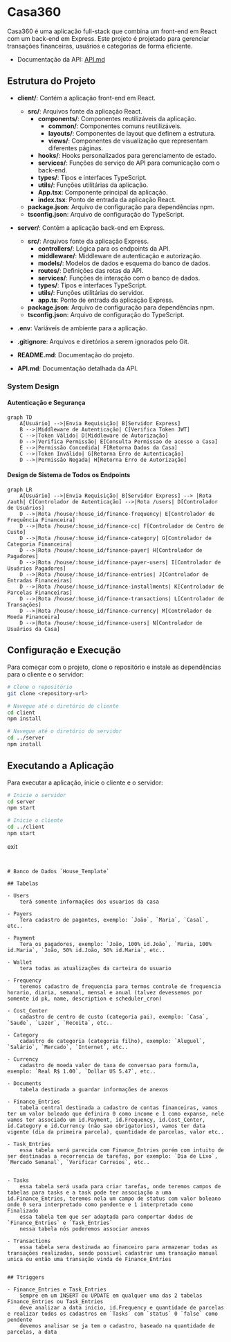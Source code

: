 # Casa360

Casa360 é uma aplicação full-stack que combina um front-end em React com um back-end em Express. Este projeto é projetado para gerenciar transações financeiras, usuários e categorias de forma eficiente.

- Documentação da API: [API.md](API.md)

## Estrutura do Projeto

- **client/**: Contém a aplicação front-end em React.
  - **src/**: Arquivos fonte da aplicação React.
    - **components/**: Componentes reutilizáveis da aplicação.
      - **common/**: Componentes comuns reutilizáveis.
      - **layouts/**: Componentes de layout que definem a estrutura.
      - **views/**: Componentes de visualização que representam diferentes páginas.
    - **hooks/**: Hooks personalizados para gerenciamento de estado.
    - **services/**: Funções de serviço de API para comunicação com o back-end.
    - **types/**: Tipos e interfaces TypeScript.
    - **utils/**: Funções utilitárias da aplicação.
    - **App.tsx**: Componente principal da aplicação.
    - **index.tsx**: Ponto de entrada da aplicação React.
  - **package.json**: Arquivo de configuração para dependências npm.
  - **tsconfig.json**: Arquivo de configuração do TypeScript.

- **server/**: Contém a aplicação back-end em Express.
  - **src/**: Arquivos fonte da aplicação Express.
    - **controllers/**: Lógica para os endpoints da API.
    - **middleware/**: Middleware de autenticação e autorização.
    - **models/**: Modelos de dados e esquema do banco de dados.
    - **routes/**: Definições das rotas da API.
    - **services/**: Funções de interação com o banco de dados.
    - **types/**: Tipos e interfaces TypeScript.
    - **utils/**: Funções utilitárias do servidor.
    - **app.ts**: Ponto de entrada da aplicação Express.
  - **package.json**: Arquivo de configuração para dependências npm.
  - **tsconfig.json**: Arquivo de configuração do TypeScript.

- **.env**: Variáveis de ambiente para a aplicação.
- **.gitignore**: Arquivos e diretórios a serem ignorados pelo Git.
- **README.md**: Documentação do projeto.
- **API.md**: Documentação detalhada da API.

### System Design

#### Autenticação e Segurança

```mermaid
graph TD
    A[Usuário] -->|Envia Requisição| B[Servidor Express]
    B -->|Middleware de Autenticação| C[Verifica Token JWT]
    C -->|Token Válido| D[Middleware de Autorização]
    D -->|Verifica Permissão| E[Consulta Permissao de acesso a Casa]
    E -->|Permissão Concedida| F[Retorna Dados da Casa]
    C -->|Token Inválido| G[Retorna Erro de Autenticação]
    D -->|Permissão Negada| H[Retorna Erro de Autorização]
```

#### Design de Sistema de Todos os Endpoints

```mermaid
graph LR
    A[Usuário] -->|Envia Requisição| B[Servidor Express] --> |Rota /auth| C[Controlador de Autenticação] -->|Rota /users| D[Controlador de Usuários]
    D -->|Rota /house/:house_id/finance-frequency| E[Controlador de Frequência Financeira]
    D -->|Rota /house/:house_id/finance-cc| F[Controlador de Centro de Custo]
    D -->|Rota /house/:house_id/finance-category| G[Controlador de Categoria Financeira]
    D -->|Rota /house/:house_id/finance-payer| H[Controlador de Pagadores]
    D -->|Rota /house/:house_id/finance-payer-users| I[Controlador de Usuários Pagadores]
    D -->|Rota /house/:house_id/finance-entries| J[Controlador de Entradas Financeiras]
    D -->|Rota /house/:house_id/finance-installments| K[Controlador de Parcelas Financeiras]
    D -->|Rota /house/:house_id/finance-transactions| L[Controlador de Transações]
    D -->|Rota /house/:house_id/finance-currency| M[Controlador de Moeda Financeira]
    D -->|Rota /house/:house_id/finance-users| N[Controlador de Usuários da Casa]
```

## Configuração e Execução

Para começar com o projeto, clone o repositório e instale as dependências para o cliente e o servidor:

```bash
# Clone o repositório
git clone <repository-url>

# Navegue até o diretório do cliente
cd client
npm install

# Navegue até o diretório do servidor
cd ../server
npm install
```

## Executando a Aplicação

Para executar a aplicação, inicie o cliente e o servidor:

```bash
# Inicie o servidor
cd server
npm start

# Inicie o cliente
cd ../client
npm start
```

exit

```


# Banco de Dados `House_Template`

## Tabelas

- Users
    terá somente informações dos usuarios da casa

- Payers
    Tera cadastro de pagantes, exemplo: `João`, `Maria`, `Casal`, etc..

- Payment
    Tera os pagadores, exemplo: `João, 100% id.João`, `Maria, 100% id.Maria`, `João, 50% id.João, 50% id.Maria`, etc..

- Wallet
    tera todas as atualizações da carteira do usuario

- Frequency
    teremos cadastro de frequencia para termos controle de frequencia horario, diaria, semanal, mensal e anual (talvez devessemos por somente id pk, name, description e scheduler_cron)

- Cost_Center
    cadastro de centro de custo (categoria pai), exemplo: `Casa`, `Saude`, `Lazer`, `Receita`, etc..
    
- Category
    cadastro de categoria (categoria filho), exemplo: `Aluguel`, `Salário`, `Mercado`, `Internet`, etc..
    
- Currency
    cadastro de moeda valor de taxa de conversao para formula, exemplo: `Real R$ 1.00`, `Dollar US 5.47`, etc..

- Documents
    tabela destinada a guardar informações de anexos
    
- Finance_Entries
    tabela central destinada a cadastro de contas financeiras, vamos ter um valor boleado que definira 0 como income e 1 como expanse, nele vamos ter associado um id.Payment, id.Frequency, id.Cost_Center, id.Category e id.Currency (não sao obrigatorios), vamos ter data vigente (dia da primeira parcela), quantidade de parcelas, valor etc..

- Task_Entries
    essa tabela será parecida com Finance_Entries porém com intuito de ser destinadas a recorrencia de tarefas, por exemplo: `Dia de Lixo`, `Mercado Semanal`, `Verificar Correios`, etc..
    
     
- Tasks
    essa tabela será usada para criar tarefas, onde teremos campos de tabelas para tasks e a task pode ter associação a uma id.Finance_Entries, teremos nela um campo de status com valor boleano onde 0 sera interpretado como pendente e 1 interpretado como Finalizado
    essa tabela tem que ser adaptada para comportar dados de `Finance_Entries` e `Task_Entries`
    nessa tabela nós poderemos associar anexos

- Transactions
    essa tabela sera destinada ao financeiro para armazenar todas as transações realizadas, sendo possivel cadastrar uma transação manual unica ou então uma transação vinda de Finance_Entries

    
## Ttriggers

- Finance_Entries e Task_Entries
    Sempre em um INSERT ou UPDATE em qualquer uma das 2 tabelas Finance_Entries ou Task_Entries
    deve analizar a data inicio, id.Frequency e quantidade de parcelas e realizar todos os cadastros em `Tasks` com `status` 0 `false` como pendente
    devemos analisar se ja tem o cadastro, baseado na quantidade de parcelas, a data 
    
    
    
    
    
    
    
    
    
    
    
    
    


















```